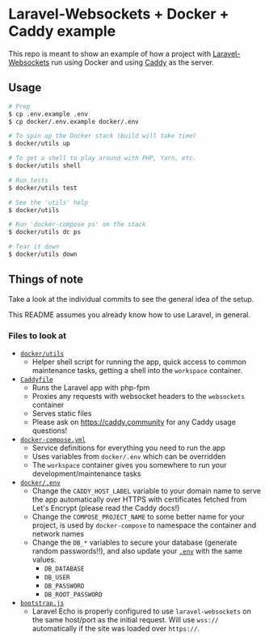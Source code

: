 # Laravel-Websockets + Docker + Caddy example

This repo is meant to show an example of how a project with [Laravel-Websockets](https://github.com/beyondcode/laravel-websockets) run using Docker and using [Caddy](https://caddyserver.com) as the server. 

## Usage

```bash
# Prep
$ cp .env.example .env
$ cp docker/.env.example docker/.env

# To spin up the Docker stack (build will take time)
$ docker/utils up

# To get a shell to play around with PHP, Yarn, etc.
$ docker/utils shell

# Run tests
$ docker/utils test

# See the 'utils' help
$ docker/utils

# Run 'docker-compose ps' on the stack
$ docker/utils dc ps

# Tear it down
$ docker/utils down
```

## Things of note

Take a look at the individual commits to see the general idea of the setup.

This README assumes you already know how to use Laravel, in general.

### Files to look at

- [`docker/utils`](docker/utils)
    - Helper shell script for running the app, quick access to common maintenance tasks, getting a shell into the `workspace` container.
- [`Caddyfile`](docker/caddy/Caddyfile)
    - Runs the Laravel app with php-fpm
    - Proxies any requests with websocket headers to the `websockets` container
    - Serves static files
    - Please ask on https://caddy.community for any Caddy usage questions!
- [`docker-compose.yml`](docker/docker-compose.yml)
    - Service definitions for everything you need to run the app
    - Uses variables from `docker/.env` which can be overridden
    - The `workspace` container gives you somewhere to run your development/maintenance tasks
- [`docker/.env`](docker/.env.example)
    - Change the `CADDY_HOST_LABEL` variable to your domain name to serve the app automatically over HTTPS  with certificates fetched from Let's Encrypt (please read the Caddy docs!)
    - Change the `COMPOSE_PROJECT_NAME` to some better name for your project, is used by `docker-compose` to namespace the container and network names
    - Change the `DB_*` variables to secure your database (generate random passwords!!), and also update your [`.env`](.env.example) with the same values.
        - `DB_DATABASE`
        - `DB_USER`
        - `DB_PASSWORD`
        - `DB_ROOT_PASSWORD`
- [`bootstrap.js`](resources/js/bootstrap.js)
    - Laravel Echo is properly configured to use `laravel-websockets` on the same host/port as the initial request. Will use `wss://` automatically if the site was loaded over `https://`.
